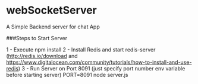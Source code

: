# webSocketServer
A Simple Backend server for chat App



###Steps to Start Server

1 - Execute npm install
2 - Install Redis and start redis-server (http://redis.io/download and https://www.digitalocean.com/community/tutorials/how-to-install-and-use-redis)
3 - Run Server on Port 8091 (just specify port number env variable before starting server)
		PORT=8091 node server.js
